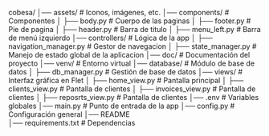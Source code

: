 cobesa/
│── assets/             # Iconos, imágenes, etc.
│── components/         # Componentes
│   ├── body.py         # Cuerpo de las paginas
│   ├── footer.py       # Pie de pagina
│   ├── header.py       # Barra de titulo
│   ├── menu_left.py    # Barra de menú izquierdo
│── controllers/        # Lógica de la app
│   ├── navigation_manager.py  # Gestor de navegacion
│   ├── state_manager.py       # Manejo de estado global de la aplicacion
│── doc/                # Documentación del proyecto
│── venv/                # Entorno virtual
│── database/           # Módulo de base de datos
│   ├── db_manager.py   # Gestión de base de datos
│── views/              # Interfaz gráfica en Flet
│   ├── home_view.py    # Pantalla principal
│   ├── clients_view.py # Pantalla de clientes
│   ├── invoices_view.py # Pantalla de clientes
│   ├── reposrts_view.py # Pantalla de clientes
│── .env                # Variables globales
│── main.py             # Punto de entrada de la app
│── config.py           # Configuración general
│── README              
│── requirements.txt    # Dependencias
